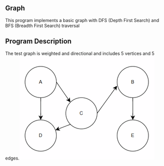 ## Graph

This program implements a basic graph with DFS (Depth First Search) and BFS (Breadth First Search) traversal

## Program Description

The test graph is weighted and directional and includes 5 vertices and 5 edges.<img title="Test Graph" alt="Test Graph Diagram" src="Graph_Diagram.png">
